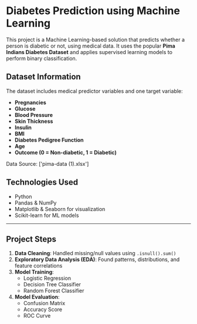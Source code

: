 #  Diabetes Prediction using Machine Learning

This project is a Machine Learning-based solution that predicts whether a person is diabetic or not, using medical data. It uses the popular **Pima Indians Diabetes Dataset** and applies supervised learning models to perform binary classification.

## Dataset Information

The dataset includes medical predictor variables and one target variable:
- **Pregnancies**
- **Glucose**
- **Blood Pressure**
- **Skin Thickness**
- **Insulin**
- **BMI**
- **Diabetes Pedigree Function**
- **Age**
- **Outcome (0 = Non-diabetic, 1 = Diabetic)**

Data Source: ['pima-data (1).xlsx']


##  Technologies Used

- Python 
- Pandas & NumPy
- Matplotlib & Seaborn for visualization
- Scikit-learn for ML models

---

## Project Steps

1. **Data Cleaning**: Handled missing/null values using `.isnull().sum()`
2. **Exploratory Data Analysis (EDA)**: Found patterns, distributions, and feature correlations
3. **Model Training**:
   - Logistic Regression
   - Decision Tree Classifier
   - Random Forest Classifier
4. **Model Evaluation**:
   - Confusion Matrix
   - Accuracy Score
   - ROC Curve

